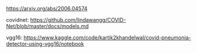 https://arxiv.org/abs/2006.04574

covidnet: https://github.com/lindawangg/COVID-Net/blob/master/docs/models.md

vgg16: https://www.kaggle.com/code/kartik2khandelwal/covid-pneumonia-detector-using-vgg16/notebook
